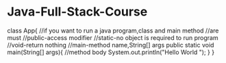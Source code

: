 # Java-Full-Stack-Course
class App{
    //if you want to run a java program,class and main method
    //are must
    //public-access modifier
    //static-no object is required to run program
    //void-return nothing
    //main-method name,String[] args
    public static void main(String[] args){
       //method body
       System.out.println("Hello World ");
     }
  }
